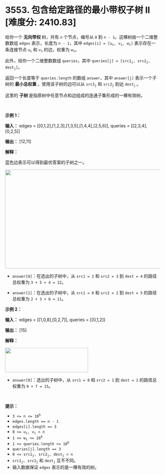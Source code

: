 # 3553. 包含给定路径的最小带权子树 II [难度分: 2410.83]

<p>给你一个&nbsp;<strong>无向带权&nbsp;</strong>树，共有 <code>n</code> 个节点，编号从 <code>0</code> 到 <code>n - 1</code>。这棵树由一个二维整数数组 <code>edges</code> 表示，长度为 <code>n - 1</code>，其中 <code>edges[i] = [u<sub>i</sub>, v<sub>i</sub>, w<sub>i</sub>]</code> 表示存在一条连接节点 <code>u<sub>i</sub></code> 和 <code>v<sub>i</sub></code> 的边，权重为 <code>w<sub>i</sub></code>。</p>

<p>此外，给你一个二维整数数组 <code>queries</code>，其中 <code>queries[j] = [src1<sub>j</sub>, src2<sub>j</sub>, dest<sub>j</sub>]</code>。</p>

<p>返回一个长度等于 <code>queries.length</code>&nbsp;的数组 <code>answer</code>，其中 <code>answer[j]</code> 表示一个子树的&nbsp;<strong>最小总权重&nbsp;</strong>，使用该子树的边可以从 <code>src1<sub>j</sub></code> 和 <code>src2<sub>j</sub></code> 到达 <code>dest<sub>j</sub></code><sub>&nbsp;</sub>。</p>

<p>这里的&nbsp;<strong>子树&nbsp;</strong>是指原树中任意节点和边组成的连通子集形成的一棵有效树。</p>

<p>&nbsp;</p>

<p><strong class="example">示例 1：</strong></p>

<div class="example-block">
<p><strong>输入：</strong> <span class="example-io">edges = [[0,1,2],[1,2,3],[1,3,5],[1,4,4],[2,5,6]], queries = [[2,3,4],[0,2,5]]</span></p>

<p><strong>输出：</strong> <span class="example-io">[12,11]</span></p>

<p><strong>解释：</strong></p>

<p>蓝色边表示可以得到最优答案的子树之一。</p>

<p><img alt="" src="https://assets.leetcode.com/uploads/2025/04/02/tree1-4.jpg" style="width: 531px; height: 322px;" /></p>

<ul>
	<li>
	<p><code>answer[0]</code>：在选出的子树中，从 <code>src1 = 2</code> 和 <code>src2 = 3</code> 到 <code>dest = 4</code> 的路径总权重为 <code>3 + 5 + 4 = 12</code>。</p>
	</li>
	<li>
	<p><code>answer[1]</code>：在选出的子树中，从 <code>src1 = 0</code> 和 <code>src2 = 2</code> 到 <code>dest = 5</code> 的路径总权重为 <code>2 + 3 + 6 = 11</code>。</p>
	</li>
</ul>
</div>

<p><strong class="example">示例 2：</strong></p>

<div class="example-block">
<p><strong>输入：</strong> <span class="example-io">edges = [[1,0,8],[0,2,7]], queries = [[0,1,2]]</span></p>

<p><strong>输出：</strong> <span class="example-io">[15]</span></p>

<p><strong>解释：</strong></p>

<p><img alt="" src="https://assets.leetcode.com/uploads/2025/04/02/tree1-5.jpg" style="width: 270px; height: 80px;" /></p>

<ul>
	<li><code>answer[0]</code>：选出的子树中，从 <code>src1 = 0</code> 和 <code>src2 = 1</code> 到 <code>dest = 2</code> 的路径总权重为 <code>8 + 7 = 15</code>。</li>
</ul>
</div>

<p>&nbsp;</p>

<p><strong>提示：</strong></p>

<ul>
	<li><code>3 &lt;= n &lt;= 10<sup>5</sup></code></li>
	<li><code>edges.length == n - 1</code></li>
	<li><code>edges[i].length == 3</code></li>
	<li><code>0 &lt;= u<sub>i</sub>, v<sub>i</sub> &lt; n</code></li>
	<li><code>1 &lt;= w<sub>i</sub> &lt;= 10<sup>4</sup></code></li>
	<li><code>1 &lt;= queries.length &lt;= 10<sup>5</sup></code></li>
	<li><code>queries[j].length == 3</code></li>
	<li><code>0 &lt;= src1<sub>j</sub>, src2<sub>j</sub>, dest<sub>j</sub> &lt; n</code></li>
	<li><code>src1<sub>j</sub></code>、<code>src2<sub>j</sub></code> 和 <code>dest<sub>j</sub></code>&nbsp;互不不同。</li>
	<li>输入数据保证 <code>edges</code> 表示的是一棵有效的树。</li>
</ul>
